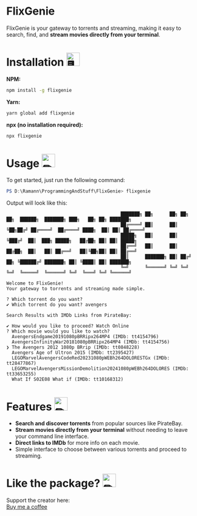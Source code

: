 # FlixGenie

FlixGenie is your gateway to torrents and streaming, making it easy to search, find, and **stream movies directly from your terminal**.

# Installation  <img src="https://cdn.discordapp.com/emojis/316264057659326464.png?v=1" alt = "🖥" width="35px">

**NPM:**  
```bash
npm install -g flixgenie
```

**Yarn:**  
```bash
yarn global add flixgenie
```

**npx (no installation required):**  
```bash
npx flixgenie
```

# Usage <img src="https://cdn.discordapp.com/emojis/757399420319825950.png?v=1" alt = "✏" width="35px">

To get started, just run the following command:

```powershell
PS D:\Ramann\ProgrammingAndStuff\FlixGenie> flixgenie
```

Output will look like this:

```
                                          ███████╗ ██╗      ██╗ ██╗  ██╗  ██████╗  ███████╗ ███╗   ██╗ ██╗ ███████╗
                                          ██╔════╝ ██║      ██║ ╚██╗██╔╝ ██╔════╝  ██╔════╝ ████╗  ██║ ██║ ██╔════╝
                                          █████╗   ██║      ██║  ╚███╔╝  ██║  ███╗ █████╗   ██╔██╗ ██║ ██║ █████╗
                                          ██╔══╝   ██║      ██║  ██╔██╗  ██║   ██║ ██╔══╝   ██║╚██╗██║ ██║ ██╔══╝
                                          ██║      ███████╗ ██║ ██╔╝ ██╗ ╚██████╔╝ ███████╗ ██║ ╚████║ ██║ ███████╗
                                          ╚═╝      ╚══════╝ ╚═╝ ╚═╝  ╚═╝  ╚═════╝  ╚══════╝ ╚═╝  ╚═══╝ ╚═╝ ╚══════╝

Welcome to FlixGenie!  
Your gateway to torrents and streaming made simple.

? Which torrent do you want?  
✔ Which torrent do you want? avengers

Search Results with IMDb Links from PirateBay:

✔ How would you like to proceed? Watch Online  
? Which movie would you like to watch?  
  AvengersEndgame20191080pBRRipx264MP4 (IMDb: tt4154796)  
  AvengersInfinityWar20181080pBRRipx264MP4 (IMDb: tt4154756)  
❯ The Avengers 2012 1080p BRrip (IMDb: tt0848228)  
  Avengers Age of Ultron 2015 (IMDb: tt2395427)  
  LEGOMarvelAvengersCodeRed20231080pWEBh264DOLORESTGx (IMDb: tt28477867)  
  LEGOMarvelAvengersMissionDemolition20241080pWEBh264DOLORES (IMDb: tt33653255)  
  What If S02E08 What if (IMDb: tt10168312)
```

# Features  <img src="https://cdn.discordapp.com/emojis/781428090454147092.gif?v=1" alt = "✏" width="35px">

- **Search and discover torrents** from popular sources like PirateBay.
- **Stream movies directly from your terminal** without needing to leave your command line interface.
- **Direct links to IMDb** for more info on each movie.
- Simple interface to choose between various torrents and proceed to streaming.

# Like the package? <img src="https://cdn.discordapp.com/emojis/599598716521021441.gif?v=1" alt = "✏" width="35px">

Support the creator here:  
[Buy me a coffee](https://www.buymeacoffee.com/TheRamann)
